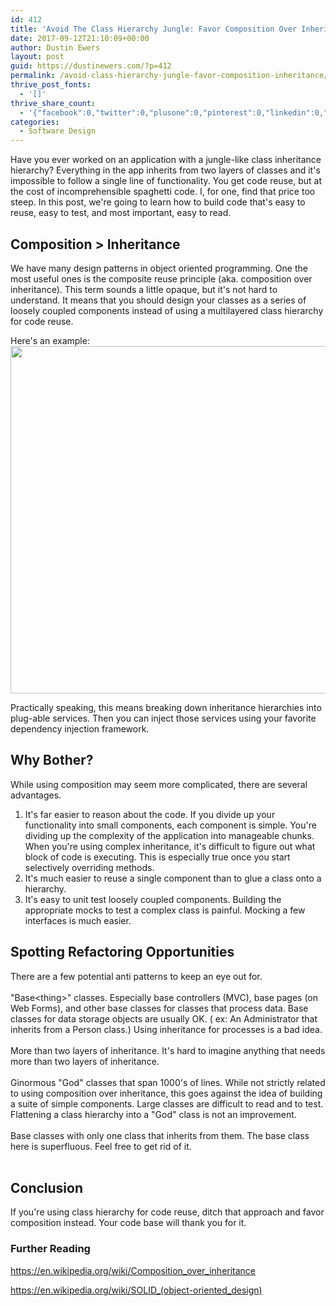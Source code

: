 ```yaml
---
id: 412
title: 'Avoid The Class Hierarchy Jungle: Favor Composition Over Inheritance'
date: 2017-09-12T21:10:09+00:00
author: Dustin Ewers
layout: post
guid: https://dustinewers.com/?p=412
permalink: /avoid-class-hierarchy-jungle-favor-composition-inheritance/
thrive_post_fonts:
  - '[]'
thrive_share_count:
  - '{"facebook":0,"twitter":0,"plusone":0,"pinterest":0,"linkedin":0,"total":0,"last_fetch":1522174976,"url":"https://dustinewers.com/avoid-class-hierarchy-jungle-favor-composition-inheritance/"}'
categories:
  - Software Design
---
```

<span data-offset-key="9e1p0-0-0">Have you ever worked on an application with a jungle-like class inheritance hierarchy? </span><span class="hardreadability"><span data-offset-key="9e1p0-1-0">Everything in the app inherits from two layers of classes and it's impossible to follow a single line of functionality</span></span><span data-offset-key="9e1p0-2-0">. You get code reuse, but at the cost of incomprehensible spaghetti code. I, for one, find that price too steep. In this post, we're going to learn how to build code that's easy to reuse, easy to test, and most important, easy to read.</span>
<h2>Composition &gt; Inheritance</h2>
<span data-offset-key="5cv84-0-0">We have many design patterns in object oriented programming. One the most useful ones is the composite reuse principle (aka. composition over inheritance). This term sounds a little opaque, but it's not hard to understand. </span><span class="veryhardreadability"><span data-offset-key="5cv84-1-0">It means that you should design your classes as a series of </span></span><span class="adverb"><span data-offset-key="5cv84-2-0">loosely</span></span><span class="veryhardreadability"><span data-offset-key="5cv84-3-0"> coupled components instead of using a multilayered class hierarchy for code reuse</span></span><span data-offset-key="5cv84-4-0">.</span>

Here's an example:
<img class="alignnone size-full wp-image-428" src="/wp-content/uploads/2017/09/Classes.png" alt="" width="781" height="556" />

<span class="adverb"><span data-offset-key="5qdiu-0-0">Practically</span></span><span data-offset-key="5qdiu-1-0"> speaking, this means breaking down inheritance hierarchies into plug-able services. Then you can inject those services using your favorite dependency injection framework. </span>
<h2>Why Bother?</h2>
While using composition may seem more complicated, there are several advantages.
<ol>
 	<li>It's far easier to reason about the code. If you divide up your functionality into small components, each component is simple. You're dividing up the complexity of the application into manageable chunks. When you're using complex inheritance, it's difficult to figure out what block of code is executing. This is especially true once you start selectively overriding methods.</li>
 	<li>It's much easier to reuse a single component than to glue a class onto a hierarchy.</li>
 	<li>It's easy to unit test loosely coupled components. Building the appropriate mocks to test a complex class is painful. Mocking a few interfaces is much easier.</li>
</ol>
<h2>Spotting Refactoring Opportunities</h2>
<div class="" data-block="true" data-editor="1aja3" data-offset-key="28tk-0-0">
<div class="public-DraftStyleDefault-block public-DraftStyleDefault-ltr" data-offset-key="28tk-0-0"><span data-offset-key="28tk-0-0">There are a few potential anti patterns to keep an eye out for. </span></div>
</div>
<div class="" data-block="true" data-editor="1aja3" data-offset-key="7m4pm-0-0">
<div class="public-DraftStyleDefault-block public-DraftStyleDefault-ltr" data-offset-key="7m4pm-0-0"><span data-offset-key="7m4pm-0-0"> </span></div>
</div>
<div class="" data-block="true" data-editor="1aja3" data-offset-key="3ttdk-0-0">
<div class="public-DraftStyleDefault-block public-DraftStyleDefault-ltr" data-offset-key="3ttdk-0-0"><span data-offset-key="3ttdk-0-0">"Base&lt;thing&gt;" classes. </span><span class="hardreadability"><span data-offset-key="3ttdk-1-0">Especially base controllers (MVC), base pages (on Web Forms), and other base classes for classes that process data</span></span><span data-offset-key="3ttdk-2-0">. Base classes for data storage objects are usually OK. ( ex: An Administrator that inherits from a Person class.) Using inheritance for processes is a bad idea. </span></div>
</div>
<div class="" data-block="true" data-editor="1aja3" data-offset-key="42b04-0-0">
<div class="public-DraftStyleDefault-block public-DraftStyleDefault-ltr" data-offset-key="42b04-0-0"><span data-offset-key="42b04-0-0"> </span></div>
</div>
<div class="" data-block="true" data-editor="1aja3" data-offset-key="3vs0e-0-0">
<div class="public-DraftStyleDefault-block public-DraftStyleDefault-ltr" data-offset-key="3vs0e-0-0"><span data-offset-key="3vs0e-0-0">More than two layers of inheritance. It's hard to imagine anything that needs more than two layers of inheritance.</span></div>
</div>
<div class="" data-block="true" data-editor="1aja3" data-offset-key="nc3r-0-0">
<div class="public-DraftStyleDefault-block public-DraftStyleDefault-ltr" data-offset-key="nc3r-0-0"><span data-offset-key="nc3r-0-0"> </span></div>
</div>
<div class="" data-block="true" data-editor="1aja3" data-offset-key="splh-0-0">
<div class="public-DraftStyleDefault-block public-DraftStyleDefault-ltr" data-offset-key="splh-0-0"><span data-offset-key="splh-0-0">Ginormous "God" classes that span 1000's of lines. </span><span class="veryhardreadability"><span data-offset-key="splh-1-0">While not </span></span><span class="adverb"><span data-offset-key="splh-2-0">strictly</span></span><span class="veryhardreadability"><span data-offset-key="splh-3-0"> related to using composition over inheritance, this goes against the idea of building a suite of simple components</span></span><span data-offset-key="splh-4-0">. Large classes are difficult to read and to test. Flattening a class hierarchy into a "God" class is not an improvement. </span></div>
</div>
<div class="" data-block="true" data-editor="1aja3" data-offset-key="c9m6a-0-0">
<div class="public-DraftStyleDefault-block public-DraftStyleDefault-ltr" data-offset-key="c9m6a-0-0"><span data-offset-key="c9m6a-0-0"> </span></div>
</div>
<div class="" data-block="true" data-editor="1aja3" data-offset-key="1r7no-0-0">
<div class="public-DraftStyleDefault-block public-DraftStyleDefault-ltr" data-offset-key="1r7no-0-0"><span data-offset-key="1r7no-0-0">Base classes with only one class that inherits from them. The base class here is superfluous. Feel free to get rid of it. </span></div>
</div>
&nbsp;
<h2>Conclusion</h2>
If you're using class hierarchy for code reuse, ditch that approach and favor composition instead. Your code base will thank you for it.
<h3>Further Reading</h3>
<a href="https://en.wikipedia.org/wiki/Composition_over_inheritance" target="_blank" rel="noopener">https://en.wikipedia.org/wiki/Composition_over_inheritance</a>

<a href="https://en.wikipedia.org/wiki/SOLID_(object-oriented_design)" target="_blank" rel="noopener">https://en.wikipedia.org/wiki/SOLID_(object-oriented_design)</a>

&nbsp;
